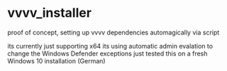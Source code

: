 # vvvv_installer
proof of concept, setting up vvvv dependencies automagically via script

its currently just supporting x64
its using automatic admin evalation to change the Windows Defender exceptions
just tested this on a fresh Windows 10 installation (German)
